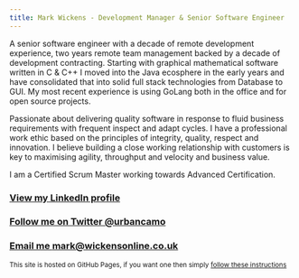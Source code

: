 ```yaml
---
title: Mark Wickens - Development Manager & Senior Software Engineer
---
```


A senior software engineer with a decade of remote development experience, two years remote team management backed by a decade of development contracting. Starting with graphical mathematical software written in C & C++ I moved into the Java ecosphere in the early years and have consolidated that into solid full stack technologies from Database to GUI. My most recent experience is using GoLang both in the office and for open source projects.

Passionate about delivering quality software in response to fluid business requirements with frequent inspect and adapt cycles. I have a professional work ethic based on the principles of integrity, quality, respect and innovation. I believe building a close working relationship with customers is key to maximising agility, throughput and velocity and business value.

I am a Certified Scrum Master working towards Advanced Certification.

### [View my LinkedIn profile](https://www.linkedin.com/in/mark-wickens-5204a56/)

### [Follow me on Twitter @urbancamo](https://twitter.com/urbancamo)

### [Email me mark@wickensonline.co.uk](mailto:mark@wickensonline.co.uk)

<small>This site is hosted on GitHub Pages, if you want one then simply [follow these instructions](https://pages.github.com/)</small>
